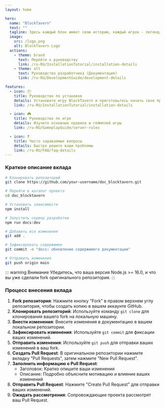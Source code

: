 ```yaml
---
layout: home

hero:
  name: "BlockTavern"
  text: ""
  tagline: Здесь каждый блок имеет свою историю, каждый игрок - легенда
  image:
    src: /logo.png
    alt: BlockTavern Logo
  actions:
    - theme: brand
      text: Перейти к руководству
      link: /ru-RU/InstallationTutorial/installation-details
    - theme: alt
      text: Руководство разработчика (Документация)
      link: /ru-RU/DevelopmentGuide/development-details

features:
  - icon: 📦
    title: Руководство по установке
    details: Установите игру BlockTavern и приготовьтесь начать свое приключение
    link: /ru-RU/InstallationTutorial/installation-details

  - icon: 🎮
    title: Руководство по игре
    details: Изучите основные правила и геймплей игры
    link: /ru-RU/GameplayGuide/server-rules

  - icon: ❓
    title: Часто задаваемые вопросы
    details: Быстро решите ваши проблемы
    link: /ru-RU/FAQ/faq-details
---
```


### Краткое описание вклада

```sh
# Клонировать репозиторий
git clone https://github.com/your-username/doc_blocktavern.git

# Перейти в каталог проекта
cd doc_blocktavern

# Установить зависимости
npm install

# Запустить сервер разработки
npm run docs:dev

# Добавить все изменения
git add .

# Зафиксировать содержимое
git commit -m "docs: обновление содержимого документации"

# Отправить изменения
git push origin main
```

::: warning Внимание
Убедитесь, что ваша версия Node.js >= 16.0, и что вы уже сделали fork оригинального репозитория.
:::

### Процесс внесения вклада

1. **Fork репозитория**: Нажмите кнопку "Fork" в правом верхнем углу репозитория, чтобы создать копию в вашем аккаунте GitHub.
2. **Клонировать репозиторий**: Используйте команду `git clone` для клонирования вашего fork на локальную машину.
3. **Внести изменения**: Внесите изменения в документацию в вашем локальном репозитории.
4. **Зафиксировать изменения**: Используйте `git commit` для фиксации ваших изменений.
5. **Отправить изменения**: Используйте `git push` для отправки ваших изменений в ваш fork.
6. **Создать Pull Request**: В оригинальном репозитории нажмите вкладку "Pull Requests", затем нажмите "New Pull Request".
7. **Заполнить информацию о Pull Request**:
   - Заголовок: Кратко опишите ваши изменения
   - Описание: Подробно объясните мотивацию и влияние ваших изменений
8. **Отправить Pull Request**: Нажмите "Create Pull Request" для отправки ваших изменений.
9. **Ожидать рассмотрения**: Сопровождающие проекта рассмотрят ваш Pull Request.
